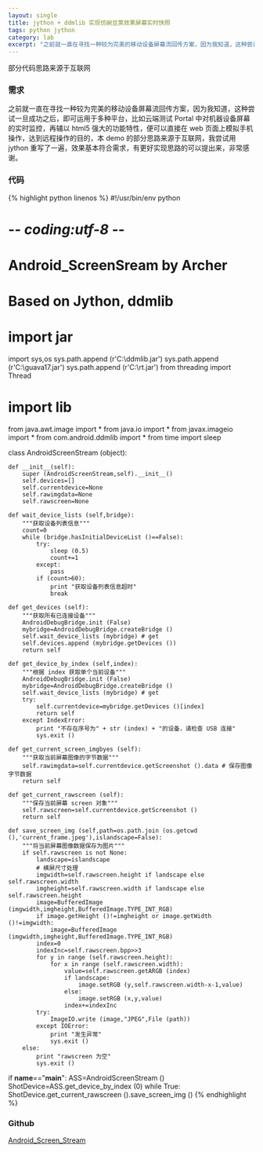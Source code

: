 ```yaml
---
layout: single
title: jython + ddmlib 实现仿豌豆荚效果屏幕实时快照
tags: python jython
category: lab
excerpt: "之前就一直在寻找一种较为完美的移动设备屏幕流回传方案，因为我知道，这种尝试一旦成功之后，即可运用于多种平台，比如云端测试 Portal 中对机器设备屏幕的实时监控，再辅以 html5 强大的功能特性，便可以直接在 web 页面上模拟手机操作，达到远程操作的目的，本 demo 的部分思路来源于互联网，我尝试用 jython 重写了一遍，效果基本符合需求，有更好实现思路的可以提出来，非常感谢。"
---
```


部分代码思路来源于互联网

### 需求

之前就一直在寻找一种较为完美的移动设备屏幕流回传方案，因为我知道，这种尝试一旦成功之后，即可运用于多种平台，比如云端测试 Portal 中对机器设备屏幕的实时监控，再辅以 html5 强大的功能特性，便可以直接在 web 页面上模拟手机操作，达到远程操作的目的，本 demo 的部分思路来源于互联网，我尝试用 jython 重写了一遍，效果基本符合需求，有更好实现思路的可以提出来，非常感谢。

<!-- more -->

### 代码

{% highlight python linenos %}
#!/usr/bin/env python
# -*- coding:utf-8 -*-
# Android_ScreenSream by Archer
# Based on Jython, ddmlib

# import jar
import sys,os
sys.path.append (r'C:\\ddmlib.jar')
sys.path.append (r'C:\\guava17.jar')
sys.path.append (r'C:\\rt.jar')
from threading import Thread

# import lib
from java.awt.image import *
from java.io import *
from javax.imageio import *
from com.android.ddmlib import *
from time import sleep

class AndroidScreenStream (object):

    def __init__(self):
        super (AndroidScreenStream,self).__init__()
        self.devices=[]
        self.currentdevice=None
        self.rawimgdata=None
        self.rawscreen=None

    def wait_device_lists (self,bridge):
        """获取设备列表信息"""
        count=0
        while (bridge.hasInitialDeviceList ()==False):
            try:
                sleep (0.5)
                count+=1
            except:
                pass
            if (count>60):
                print "获取设备列表信息超时"
                break

    def get_devices (self):
        """获取所有已连接设备"""
        AndroidDebugBridge.init (False)
        mybridge=AndroidDebugBridge.createBridge ()
        self.wait_device_lists (mybridge) # get
        self.devices.append (mybridge.getDevices ())
        return self

    def get_device_by_index (self,index):
        """根据 index 获取单个当前设备"""
        AndroidDebugBridge.init (False)
        mybridge=AndroidDebugBridge.createBridge ()
        self.wait_device_lists (mybridge) # get
        try:
            self.currentdevice=mybridge.getDevices ()[index]
            return self
        except IndexError:
            print "不存在序号为" + str (index) + "的设备，请检查 USB 连接"
            sys.exit ()

    def get_current_screen_imgbyes (self):
        """获取当前屏幕图像的字节数据"""
        self.rawimgdata=self.currentdevice.getScreenshot ().data # 保存图像字节数据
        return self

    def get_current_rawscreen (self):
        """保存当前屏幕 screen 对象"""
        self.rawscreen=self.currentdevice.getScreenshot ()
        return self

    def save_screen_img (self,path=os.path.join (os.getcwd (),'current_frame.jpeg'),islandscape=False):
        """将当前屏幕图像数据保存为图片"""
        if self.rawscreen is not None:
            landscape=islandscape
            # 横屏尺寸处理
            imgwidth=self.rawscreen.height if landscape else self.rawscreen.width
            imgheight=self.rawscreen.width if landscape else self.rawscreen.height
            image=BufferedImage (imgwidth,imgheight,BufferedImage.TYPE_INT_RGB)
            if image.getHeight ()!=imgheight or image.getWidth ()!=imgwidth:
                image=BufferedImage (imgwidth,imgheight,BufferedImage.TYPE_INT_RGB)
            index=0
            indexInc=self.rawscreen.bpp>>3
            for y in range (self.rawscreen.height):
                for x in range (self.rawscreen.width):
                    value=self.rawscreen.getARGB (index)
                    if landscape:
                        image.setRGB (y,self.rawscreen.width-x-1,value)
                    else:
                        image.setRGB (x,y,value)
                    index+=indexInc
            try:
                ImageIO.write (image,"JPEG",File (path))
            except IOError:
                print "发生异常"
                sys.exit ()
        else:
            print "rawscreen 为空"
            sys.exit ()

if __name__=="__main__":
    ASS=AndroidScreenStream ()
    ShotDevice=ASS.get_device_by_index (0)
    while True:
        ShotDevice.get_current_rawscreen ().save_screen_img ()
{% endhighlight %}

### Github

[Android_Screen_Stream](https://github.com/qddegtya/Android_Screen_Stream "Android_Screen_Stream")
